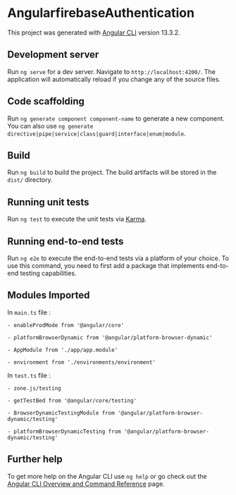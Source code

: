 # AngularfirebaseAuthentication

This project was generated with [Angular CLI](https://github.com/angular/angular-cli) version 13.3.2.

## Development server

Run `ng serve` for a dev server. Navigate to `http://localhost:4200/`. The application will automatically reload if you change any of the source files.

## Code scaffolding

Run `ng generate component component-name` to generate a new component. You can also use `ng generate directive|pipe|service|class|guard|interface|enum|module`.

## Build

Run `ng build` to build the project. The build artifacts will be stored in the `dist/` directory.

## Running unit tests

Run `ng test` to execute the unit tests via [Karma](https://karma-runner.github.io).

## Running end-to-end tests

Run `ng e2e` to execute the end-to-end tests via a platform of your choice. To use this command, you need to first add a package that implements end-to-end testing capabilities.

## Modules Imported

In `main.ts` file :

	- enableProdMode from '@angular/core'
  
	- platformBrowserDynamic from '@angular/platform-browser-dynamic'
  
	- AppModule from './app/app.module'
  
	- environment from './environments/environment'
	
In `test.ts` file : 

	- zone.js/testing
  
	- getTestBed from '@angular/core/testing'
  
	- BrowserDynamicTestingModule from '@angular/platform-browser-dynamic/testing'
  
	- platformBrowserDynamicTesting from '@angular/platform-browser-dynamic/testing'

## Further help

To get more help on the Angular CLI use `ng help` or go check out the [Angular CLI Overview and Command Reference](https://angular.io/cli) page.


